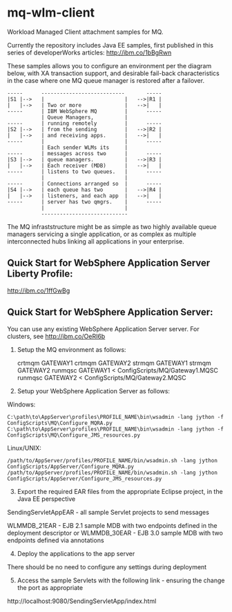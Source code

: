 mq-wlm-client
=============

Workload Managed Client attachment samples for MQ.

Currently the repository includes Java EE samples, first published
in this series of developerWorks articles:
http://ibm.co/1bBgRwn

These samples allows you to configure an environment per the
diagram below, with XA transaction support, and desirable fail-back
characteristics in the case where one MQ queue manager is restored
after a failover.

    -----      ---------------------------       -----
	|S1 |-->   |                          |   -->|R1 |
	|   |-->   | Two or more              |   -->|   |
    -----      | IBM WebSphere MQ         |      -----
               | Queue Managers,          |      
    -----      | running remotely         |      -----
	|S2 |-->   | from the sending         |   -->|R2 |
	|   |-->   | and receiving apps.      |   -->|   |
    -----      |                          |      -----
               | Each sender WLMs its     |      
    -----      | messages across two      |      -----
	|S3 |-->   | queue managers.          |   -->|R3 |
	|   |-->   | Each receiver (MDB)      |   -->|   |
    -----      | listens to two queues.   |      -----
               |                          |      
    -----      | Connections arranged so  |      -----
	|S4 |-->   | each queue has two       |   -->|R4 |
	|   |-->   | listeners, and each app  |   -->|   |
	-----      | server has two qmgrs.    |      -----
               |                          |      
               ----------------------------
               
The MQ infraststructure might be as simple as two highly 
available queue managers servicing a single application,
or as complex as multiple interconnected hubs linking all
applications in your enterprise.

Quick Start for WebSphere Application Server Liberty Profile:
-------------------------------------------------------------
http://ibm.co/1ffGwBg

Quick Start for WebSphere Application Server:
---------------------------------------------

You can use any existing WebSphere Application Server server.
For clusters, see http://ibm.co/OeRI6b

1) Setup the MQ environment as follows:

    crtmqm GATEWAY1
    crtmqm GATEWAY2
    strmqm GATEWAY1
    strmqm GATEWAY2
    runmqsc GATEWAY1 < ConfigScripts/MQ/Gateway1.MQSC
    runmqsc GATEWAY2 < ConfigScripts/MQ/Gateway2.MQSC

2) Setup your WebSphere Application Server as follows:

Windows:

    C:\path\to\AppServer\profiles\PROFILE_NAME\bin\wsadmin -lang jython -f ConfigScripts\MQ\Configure_MQRA.py
	C:\path\to\AppServer\profiles\PROFILE_NAME\bin\wsadmin -lang jython -f ConfigScripts\MQ\Configure_JMS_resources.py
	
Linux/UNIX:

    /path/to/AppServer/profiles/PROFILE_NAME/bin/wsadmin.sh -lang jython ConfigScripts/AppServer/Configure_MQRA.py
    /path/to/AppServer/profiles/PROFILE_NAME/bin/wsadmin.sh -lang jython ConfigScripts/AppServer/Configure_JMS_resources.py

3) Export the required EAR files from the appropriate Eclipse project, in the Java EE perspective

SendingServletAppEAR - all sample Servlet projects to send messages

WLMMDB_21EAR - EJB 2.1 sample MDB with two endpoints defined in the deployment descriptor
or
WLMMDB_30EAR - EJB 3.0 sample MDB with two endpoints defined via annotations

4) Deploy the applications to the app server

There should be no need to configure any settings during deployment

5) Access the sample Servlets with the following link - ensuring the change the port as appropriate

http://localhost:9080/SendingServletApp/index.html
